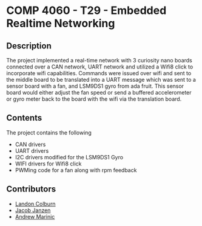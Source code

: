 # COMP 4060 - T29 - Embedded Realtime Networking
## Description
The project implemented a real-time network with 3 curiosity nano boards connected over a CAN network, UART network and utilized a Wifi8 click to incorporate wifi capabilities. Commands were issued over wifi and sent to the middle board to be translated into a UART message which was sent to a sensor board with a fan, and LSM9DS1 gyro from ada fruit. This sensor board would either adjust the fan speed or send a buffered accelerometer or gyro meter back to the board with the wifi via the translation board. 
## Contents
The project contains the following  
- CAN drivers
- UART drivers
- I2C drivers modified for the LSM9DS1 Gyro
- WIFI drivers for Wifi8 click
- PWMing code for a fan along with rpm feedback
## Contributors
- [Landon Colburn](https://github.com/landoncolburn)
- [Jacob Janzen](https://github.com/JacobJanzen)
- [Andrew Marinic](https://github.com/AMarinic92)
